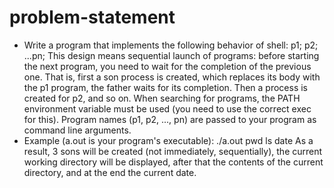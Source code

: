 # problem-statement

* Write a program that implements the following behavior of shell: p1; p2; ...pn;
  This design means sequential launch of programs: before starting the next program, you need to wait for the completion of the previous one.
  That is, first a son process is created, which replaces its body with the p1 program, the father waits for its completion. Then a process is created for p2, and so on. When searching for            programs, the PATH environment variable must be used (you need to use the correct exec for this).
  Program names (p1, p2, ..., pn) are passed to your program as command line arguments.
* Example (a.out is your program's executable):
  ./a.out pwd ls date
  As a result, 3 sons will be created (not immediately, sequentially), the current working directory will be displayed, after that the contents of the current directory, and at the end the current    date.

